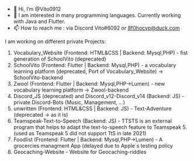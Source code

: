 - 👋 Hi, I’m @Vito0912
- 👀 I am interested in many programming languages. Currently working with Java and Flutter.
- 📫 How to reach me : via Discord Vito#6092 or 8f0hocvp@duck.com

I am working on different private Projects:
1. Vocabulary_Website (Frontend: HTML&CSS | Backend: Mysql,PHP) - fist generation of SchoolVito (deprecated)
2. SchoolVito (Frontend: Flutter | Backend: Mysql,PHP) - a vocabulary learning platform (deprecated, Port of Vocabulary_Website)
-> SchoolVito-backend
3. Zwool (Frontend: Flutter | Backend: Mysql,PHP->Lumen) - new vocabulary learning platform
-> Zwool-backend
4. Discord_JS (deprecated) and Discord_v12-Discord_v14 (Backend: JS) - private Discord-Bots (Music, Management, ...)
5. unwritten (Frontend: HTML&CSS | Backend: JS) - Text-Adventure (deprecated -> as it is)
6. Teamspeak-Text-to-Speech (Backend: JS) - TTSTS is an external program that helps to adapt the text-to-speech feature to Teamspeak 5. (used as Teamspeak 5 did not support TtS in late 2021)
7. Foodlist (Frontend: Flutter | Backend: Mysql,PHP->Lumen) - A grocercies managment App (delayed due to Apple´s testing policy
8. Geocaching-Website - Website for Geocaching-riddles

<!---
Vito0912/Vito0912 is a ✨ special ✨ repository because its `README.md` (this file) appears on your GitHub profile.
You can click the Preview link to take a look at your changes.
--->

